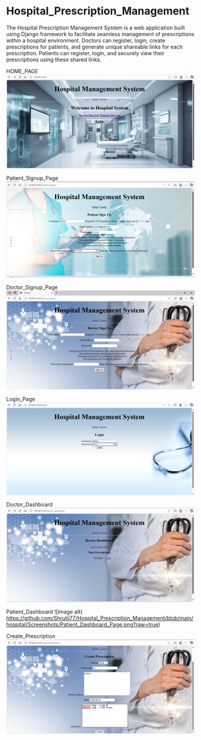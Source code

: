 # Hospital_Prescription_Management
The Hospital Prescription Management System is a web application built using Django framework to facilitate seamless management of prescriptions within a hospital environment.
Doctors can register, login, create prescriptions for patients, and generate unique shareable links for each prescription. Patients can register, login, and securely view their prescriptions using these shared links.

HOME_PAGE
![image alt](https://github.com/Shrutii77/Hospital_Prescription_Management/blob/main/hospital/Screenshots/Home_Page.png?raw=true)

Patient_Signup_Page
![image alt](https://github.com/Shrutii77/Hospital_Prescription_Management/blob/main/hospital/Screenshots/Patient_Signup.png?raw=true)

Doctor_Signup_Page
![image alt](https://github.com/Shrutii77/Hospital_Prescription_Management/blob/main/hospital/Screenshots/Doctor_Signup.png?raw=true)

Login_Page
![image alt](https://github.com/Shrutii77/Hospital_Prescription_Management/blob/main/hospital/Screenshots/Login_Page.png?raw=true)

Doctor_Dashboard
![image alt](https://github.com/Shrutii77/Hospital_Prescription_Management/blob/main/hospital/Screenshots/Doctor_Dashboard.png?raw=true
)


Patient_Dashboard
![image alt( https://github.com/Shrutii77/Hospital_Prescription_Management/blob/main/hospital/Screenshots/Patient_Dashboard_Page.png?raw=true)


Create_Prescription
![image alt](https://github.com/Shrutii77/Hospital_Prescription_Management/blob/main/hospital/Screenshots/Create_Prescription_Page.png?raw=true
)
